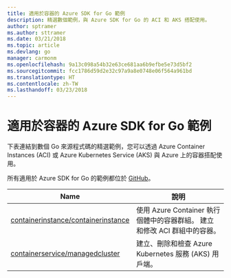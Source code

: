 ```yaml
---
title: 適用於容器的 Azure SDK for Go 範例
description: 精選數個範例，與 Azure SDK for Go 的 ACI 和 AKS 搭配使用。
author: sptramer
ms.author: sttramer
ms.date: 03/21/2018
ms.topic: article
ms.devlang: go
manager: carmonm
ms.openlocfilehash: 9a13c098a54b32e63ce681aa6b9efbe5e73d5bf2
ms.sourcegitcommit: fcc1786d59d2e32c97a9a8e0748e06f564a961bd
ms.translationtype: HT
ms.contentlocale: zh-TW
ms.lasthandoff: 03/23/2018
---
```

# <a name="azure-sdk-for-go-samples-for-containers"></a>適用於容器的 Azure SDK for Go 範例

下表連結到數個 Go 來源程式碼的精選範例，您可以透過 Azure Container Instances (ACI) 或 Azure Kubernetes Service (AKS) 與 Azure 上的容器搭配使用。 

所有適用於 Azure SDK for Go 的範例都位於 [GitHub](https://github.com/Azure-Samples/azure-sdk-for-go-samples)。

| Name | 說明 |
|------|-------------|
| [containerinstance/containerinstance](https://github.com/Azure-Samples/azure-sdk-for-go-samples/blob/master/containerinstance/containerinstance.go) | 使用 Azure Container 執行個體中的容器群組。 建立和修改 ACI 群組中的容器。 |
| [containerservice/managedcluster](https://github.com/Azure-Samples/azure-sdk-for-go-samples/blob/master/containerservice/managedcluster.go) | 建立、刪除和檢查 Azure Kubernetes 服務 (AKS) 用戶端。 |
